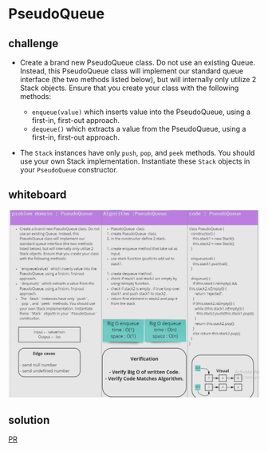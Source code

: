 # PseudoQueue
## challenge

- Create a brand new PseudoQueue class. Do not use an existing Queue. Instead, this PseudoQueue class will implement our standard queue interface (the two methods listed below), but will internally only utilize 2 Stack objects. Ensure that you create your class with the following methods:

  - `enqueue(value)` which inserts value into the PseudoQueue, using a first-in, first-out approach.
  - `dequeue()` which extracts a value from the PseudoQueue, using a first-in, first-out approach.
- The `Stack` instances have only `push`, `pop`, and `peek` methods. You should use your own Stack implementation. Instantiate these `Stack` objects in your `PseudoQueue` constructor.

## whiteboard
![](../img/pseudo.png)
## solution
[PR]()